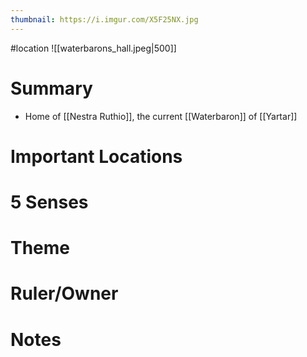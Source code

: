 ```yaml
---
thumbnail: https://i.imgur.com/X5F25NX.jpg
---
```

#location
![[waterbarons_hall.jpeg|500]]

# Summary
- Home of [[Nestra Ruthio]], the current [[Waterbaron]] of [[Yartar]]

# Important Locations
# 5 Senses
# Theme
# Ruler/Owner
# Notes
